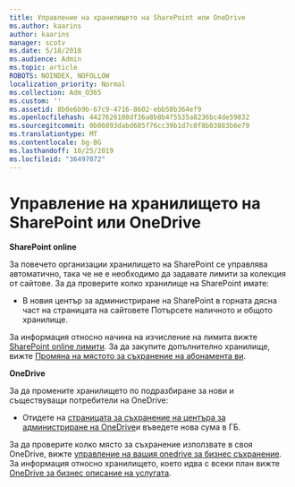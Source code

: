 ```yaml
---
title: Управление на хранилището на SharePoint или OneDrive
ms.author: kaarins
author: kaarins
manager: scotv
ms.date: 5/18/2018
ms.audience: Admin
ms.topic: article
ROBOTS: NOINDEX, NOFOLLOW
localization_priority: Normal
ms.collection: Adm_O365
ms.custom: ''
ms.assetid: 8b0e6b9b-67c9-4716-8602-ebb58b364ef9
ms.openlocfilehash: 4427626108df36a8b8b4f5535a8236bc4de59832
ms.sourcegitcommit: 0b06093dabd685f76cc39b1d7c0f8b03883b6e79
ms.translationtype: MT
ms.contentlocale: bg-BG
ms.lasthandoff: 10/25/2019
ms.locfileid: "36497072"
---
```

# <a name="manage-your-sharepoint-or-onedrive-storage"></a>Управление на хранилището на SharePoint или OneDrive

 **SharePoint online**
  
За повечето организации хранилището на SharePoint се управлява автоматично, така че не е необходимо да задавате лимити за колекция от сайтове. За да проверите колко хранилище на SharePoint имате:
  
- В новия център за администриране на SharePoint в горната дясна част на страницата на сайтовете Потърсете наличното и общото хранилище.
    
За информация относно начина на изчисление на лимита вижте [SharePoint online лимити](https://go.microsoft.com/fwlink/p/?LinkID=856113). За да закупите допълнително хранилище, вижте [Промяна на мястото за съхранение на абонамента ви](https://go.microsoft.com/fwlink/?linkid=866428).
  
 **OneDrive**
  
За да промените хранилището по подразбиране за нови и съществуващи потребители на OneDrive:
  
- Отидете на [страницата за съхранение на центъра за администриране на OneDrive](https://admin.onedrive.com/?v=StorageSettings)и въведете нова сума в ГБ.
    
За да проверите колко място за съхранение използвате в своя OneDrive, вижте [управление на вашия onedrive за бизнес съхранение](https://go.microsoft.com/fwlink/?linkid=866429). За информация относно хранилището, което идва с всеки план вижте [OneDrive за бизнес описание на услугата](https://go.microsoft.com/fwlink/p/?LinkID=826071).
  

